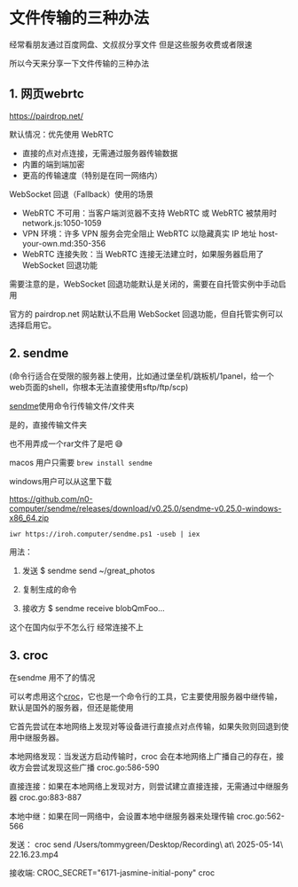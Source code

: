 # 文件传输的三种办法

经常看朋友通过百度网盘、文叔叔分享文件 但是这些服务收费或者限速

所以今天来分享一下文件传输的三种办法

## 1. 网页webrtc

https://pairdrop.net/

默认情况：优先使用 WebRTC

- 直接的点对点连接，无需通过服务器传输数据
- 内置的端到端加密
- 更高的传输速度（特别是在同一网络内）

WebSocket 回退（Fallback）使用的场景

- WebRTC 不可用：当客户端浏览器不支持 WebRTC 或 WebRTC 被禁用时 network.js:1050-1059
- VPN 环境：许多 VPN 服务会完全阻止 WebRTC 以隐藏真实 IP 地址 host-your-own.md:350-356
- WebRTC 连接失败：当 WebRTC 连接无法建立时，如果服务器启用了 WebSocket 回退功能

需要注意的是，WebSocket 回退功能默认是关闭的，需要在自托管实例中手动启用

官方的 pairdrop.net 网站默认不启用 WebSocket 回退功能，但自托管实例可以选择启用它。

## 2. sendme

(命令行适合在受限的服务器上使用，比如通过堡垒机/跳板机/1panel，给一个web页面的shell，你根本无法直接使用sftp/ftp/scp)

[sendme](https://github.com/n0-computer/sendme)使用命令行传输文件/文件夹

是的，直接传输文件夹

也不用弄成一个rar文件了是吧 😅

macos 用户只需要 `brew install sendme`

windows用户可以从这里下载

https://github.com/n0-computer/sendme/releases/download/v0.25.0/sendme-v0.25.0-windows-x86_64.zip

```
iwr https://iroh.computer/sendme.ps1 -useb | iex
```

用法：

1. 发送
$ sendme send ~/great_photos

2. 复制生成的命令

3. 接收方
$ sendme receive blobQmFoo...

这个在国内似乎不怎么行 经常连接不上

## 3. croc

在sendme 用不了的情况

可以考虑用这个[croc](https://github.com/schollz/croc)，它也是一个命令行的工具，它主要使用服务器中继传输，默认是国外的服务器，但还是能使用

它首先尝试在本地网络上发现对等设备进行直接点对点传输，如果失败则回退到使用中继服务器。

本地网络发现：当发送方启动传输时，croc 会在本地网络上广播自己的存在，接收方会尝试发现这些广播 croc.go:586-590

直接连接：如果在本地网络上发现对方，则尝试建立直接连接，无需通过中继服务器 croc.go:883-887

本地中继：如果在同一网络中，会设置本地中继服务器来处理传输 croc.go:562-566

发送：
croc send /Users/tommygreen/Desktop/Recording\ at\ 2025-05-14\ 22.16.23.mp4

接收端:
CROC_SECRET="6171-jasmine-initial-pony" croc